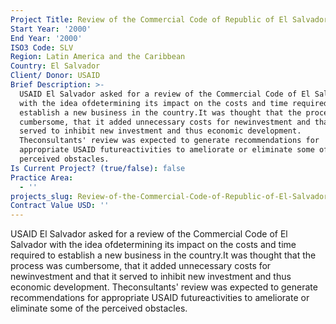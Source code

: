 ```yaml
---
Project Title: Review of the Commercial Code of Republic of El Salvador
Start Year: '2000'
End Year: '2000'
ISO3 Code: SLV
Region: Latin America and the Caribbean
Country: El Salvador
Client/ Donor: USAID
Brief Description: >-
  USAID El Salvador asked for a review of the Commercial Code of El Salvador
  with the idea ofdetermining its impact on the costs and time required to
  establish a new business in the country.It was thought that the process was
  cumbersome, that it added unnecessary costs for newinvestment and that it
  served to inhibit new investment and thus economic development.
  Theconsultants' review was expected to generate recommendations for
  appropriate USAID futureactivities to ameliorate or eliminate some of the
  perceived obstacles.
Is Current Project? (true/false): false
Practice Area:
  - ''
projects_slug: Review-of-the-Commercial-Code-of-Republic-of-El-Salvador
Contract Value USD: ''
---
```

USAID El Salvador asked for a review of the Commercial Code of El Salvador with the idea ofdetermining its impact on the costs and time required to establish a new business in the country.It was thought that the process was cumbersome, that it added unnecessary costs for newinvestment and that it served to inhibit new investment and thus economic development. Theconsultants' review was expected to generate recommendations for appropriate USAID futureactivities to ameliorate or eliminate some of the perceived obstacles.